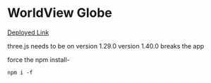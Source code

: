 # WorldView Globe

[Deployed Link](https://wvtestapp.herokuapp.com/)

three.js needs to be on version 1.29.0 version 1.40.0 breaks the app

force the npm install-

```
npm i -f
```
